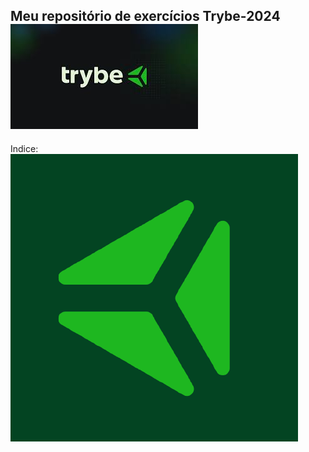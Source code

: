  <h2>Meu repositório de exercícios Trybe-2024<img src="Importante/img/logoTrybe.peg"></h2>
 

Indice: <img src="Importante/img/ty.png">